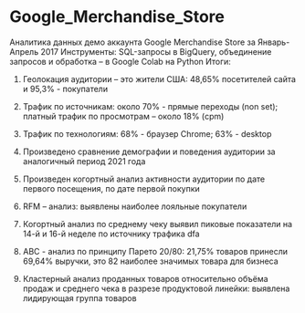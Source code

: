 # Google_Merchandise_Store
Аналитика данных демо аккаунта Google Merchandise Store за Январь-Апрель 2017
Инструменты: SQL-запросы в BigQuery, объединение запросов и обработка – в Google Colab на Python
Итоги:
1. Геолокация  аудитории – это жители США: 48,65% посетителей сайта и 95,3% - покупатели

2. Трафик по источникам: около 70% - прямые переходы (non set); платный трафик по просмотрам – около 18% (cpm)

3. Трафик по технологиям: 68% - браузер Chrome; 63% - desktop

4. Произведено сравнение демографии и поведения аудитории за аналогичный период 2021 года

5. Произведен когортный анализ активности аудитории по дате первого посещения, по дате первой покупки

6. RFM – анализ: выявлены наиболее лояльные покупатели

7. Когортный анализ по среднему чеку выявил пиковые показатели на 14-й и 16-й неделе по источнику трафика dfa

8. АВС - анализ по принципу Парето 20/80: 21,75% товаров принесли 69,64% выручки, это 82 наиболее значимых 
   товара для бизнеса

9. Кластерный анализ проданных товаров относительно объёма продаж и среднего чека в разрезе продуктовой линейки:
   выявлена лидирующая группа товаров
